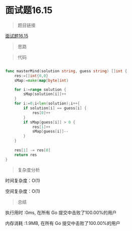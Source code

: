 # 面试题16.15

>题目链接

[面试题16.15](https://leetcode-cn.com/problems/master-mind-lcci/)

> 思路


>代码

```go

func masterMind(solution string, guess string) []int {
    res:=[]int{0,0}
    sMap:=make(map[byte]int)

    for i:=range solution {
        sMap[solution[i]]++
    }
    for i:=0;i<len(solution);i++{
        if solution[i] == guess[i] {
            res[0]++
        }  
        if sMap[guess[i]] > 0 {
            res[1]++
            sMap[guess[i]]--
        }    
    }
    
    res[1] -= res[0]
    return res
}

```

>复杂度分析

时间复杂度：O(1)

空间复杂度：O(1)

>总结

执行用时 :0ms, 在所有 Go 提交中击败了100.00%的用户

内存消耗 :1.9MB, 在所有 Go 提交中击败了100.00%的用户
